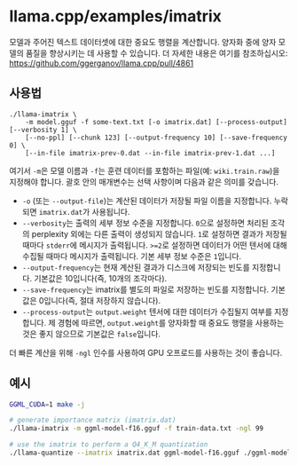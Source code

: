 # llama.cpp/examples/imatrix

모델과 주어진 텍스트 데이터셋에 대한 중요도 행렬을 계산합니다. 양자화 중에 양자 모델의 품질을 향상시키는 데 사용할 수 있습니다.
더 자세한 내용은 여기를 참조하십시오: https://github.com/ggerganov/llama.cpp/pull/4861

## 사용법

```
./llama-imatrix \
    -m model.gguf -f some-text.txt [-o imatrix.dat] [--process-output] [--verbosity 1] \
    [--no-ppl] [--chunk 123] [--output-frequency 10] [--save-frequency 0] \
    [--in-file imatrix-prev-0.dat --in-file imatrix-prev-1.dat ...]
```

여기서 `-m`은 모델 이름과 `-f`는 훈련 데이터를 포함하는 파일(예: `wiki.train.raw`)을 지정해야 합니다.
괄호 안의 매개변수는 선택 사항이며 다음과 같은 의미를 갖습니다.
* `-o` (또는 `--output-file`)는 계산된 데이터가 저장될 파일 이름을 지정합니다. 누락되면 `imatrix.dat`가 사용됩니다.
* `--verbosity`는 출력의 세부 정보 수준을 지정합니다. `0`으로 설정하면 처리된 조각의 perplexity 외에는 다른 출력이 생성되지 않습니다. `1`로 설정하면 결과가 저장될 때마다 `stderr`에 메시지가 출력됩니다. `>=2`로 설정하면 데이터가 어떤 텐서에 대해 수집될 때마다 메시지가 출력됩니다. 기본 세부 정보 수준은 `1`입니다.
* `--output-frequency`는 현재 계산된 결과가 디스크에 저장되는 빈도를 지정합니다. 기본값은 10입니다(즉, 10개의 조각마다).
* `--save-frequency`는 imatrix를 별도의 파일로 저장하는 빈도를 지정합니다. 기본값은 0입니다(즉, 절대 저장하지 않습니다).
* `--process-output`는 `output.weight` 텐서에 대한 데이터가 수집될지 여부를 지정합니다. 제 경험에 따르면, `output.weight`를 양자화할 때 중요도 행렬을 사용하는 것은 좋지 않으므로 기본값은 `false`입니다.

더 빠른 계산을 위해 `-ngl` 인수를 사용하여 GPU 오프로드를 사용하는 것이 좋습니다.

## 예시

```bash
GGML_CUDA=1 make -j

# generate importance matrix (imatrix.dat)
./llama-imatrix -m ggml-model-f16.gguf -f train-data.txt -ngl 99

# use the imatrix to perform a Q4_K_M quantization
./llama-quantize --imatrix imatrix.dat ggml-model-f16.gguf ./ggml-model-q4_k_m.gguf q4_k_m
```
